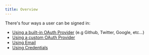 ```yaml
---
title: Overview
---
```


There's four ways a user can be signed in:

- [Using a built-in OAuth Provider](/configuration/providers/oauth) (e.g Github, Twitter, Google, etc...)
- [Using a custom OAuth Provider](/configuration/providers/oauth#using-a-custom-provider)
- [Using Email](/configuration/providers/email)
- [Using Credentials](/configuration/providers/credentials)